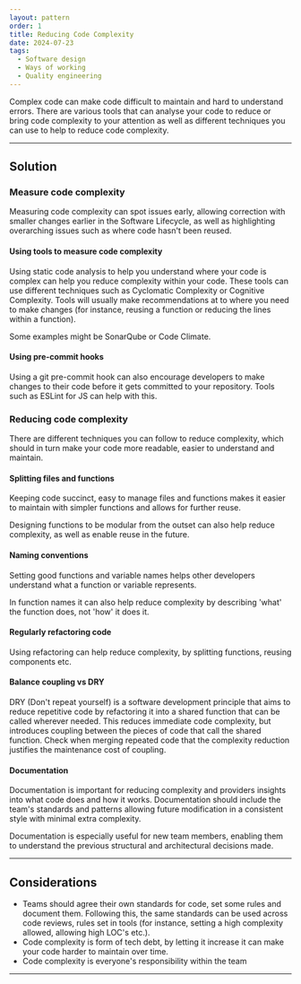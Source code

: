 ```yaml
---
layout: pattern
order: 1
title: Reducing Code Complexity
date: 2024-07-23
tags:
  - Software design
  - Ways of working
  - Quality engineering
---
```


Complex code can make code difficult to maintain and hard to understand errors. There are various tools that can analyse your code to reduce or bring code complexity to your attention as well as different techniques you can use to help to reduce code complexity.

---

## Solution

### Measure code complexity

Measuring code complexity can spot issues early, allowing correction with smaller changes earlier in the Software Lifecycle, as well as highlighting overarching issues such as where code hasn't been reused.

#### Using tools to measure code complexity

Using static code analysis to help you understand where your code is complex can help you reduce complexity within your code. These tools can use different techniques such as Cyclomatic Complexity or Cognitive Complexity. Tools will usually make recommendations at to where you need to make changes (for instance, reusing a function or reducing the lines within a function).

Some examples might be SonarQube or Code Climate.

#### Using pre-commit hooks

Using a git pre-commit hook can also encourage developers to make changes to their code before it gets committed to your repository. Tools such as ESLint for JS can help with this.

### Reducing code complexity

There are different techniques you can follow to reduce complexity, which should in turn make your code more readable, easier to understand and maintain.

#### Splitting files and functions

Keeping code succinct, easy to manage files and functions makes it easier to maintain with simpler functions and allows for further reuse.

Designing functions to be modular from the outset can also help reduce complexity, as well as enable reuse in the future.

#### Naming conventions

Setting good functions and variable names helps other developers understand what a function or variable represents.

In function names it can also help reduce complexity by describing 'what' the function does, not 'how' it does it.

#### Regularly refactoring code

Using refactoring can help reduce complexity, by splitting functions, reusing components etc.

#### Balance coupling vs DRY

DRY (Don't repeat yourself) is a software development principle that aims to reduce repetitive code by refactoring it into a shared function that can be called wherever needed. This reduces immediate code complexity, but introduces coupling between the pieces of code that call the shared function. Check when merging repeated code that the complexity reduction justifies the maintenance cost of coupling.

#### Documentation

Documentation is important for reducing complexity and providers insights into what code does and how it works. Documentation should include the team's standards and patterns allowing future modification in a consistent style with minimal extra complexity.

Documentation is especially useful for new team members, enabling them to understand the previous structural and architectural decisions made.

---

## Considerations

- Teams should agree their own standards for code, set some rules and document them. Following this, the same standards can be used across code reviews, rules set in tools (for instance, setting a high complexity allowed, allowing high LOC's etc.).
- Code complexity is form of tech debt, by letting it increase it can make your code harder to maintain over time.
- Code complexity is everyone's responsibility within the team

---
